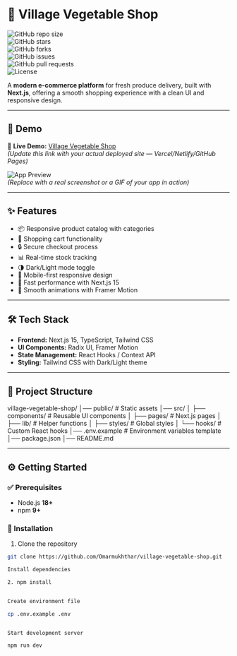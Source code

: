 # 🌿 Village Vegetable Shop  

![GitHub repo size](https://img.shields.io/github/repo-size/Omarmukhthar/village-vegetable-shop)  
![GitHub stars](https://img.shields.io/github/stars/Omarmukhthar/village-vegetable-shop?style=social)  
![GitHub forks](https://img.shields.io/github/forks/Omarmukhthar/village-vegetable-shop?style=social)  
![GitHub issues](https://img.shields.io/github/issues/Omarmukhthar/village-vegetable-shop)  
![GitHub pull requests](https://img.shields.io/github/issues-pr/Omarmukhthar/village-vegetable-shop)  
![License](https://img.shields.io/github/license/Omarmukhthar/village-vegetable-shop)  

A **modern e-commerce platform** for fresh produce delivery, built with **Next.js**, offering a smooth shopping experience with a clean UI and responsive design.  

---

## 🎥 Demo  

🔗 **Live Demo:** [Village Vegetable Shop](https://omarmukhthar.github.io/village-vegetable-shop)  
*(Update this link with your actual deployed site — Vercel/Netlify/GitHub Pages)*  

![App Preview](https://via.placeholder.com/1000x500.png?text=Demo+GIF+Coming+Soon)  
*(Replace with a real screenshot or a GIF of your app in action)*  

---

## ✨ Features
- 📦 Responsive product catalog with categories  
- 🛒 Shopping cart functionality  
- 🔒 Secure checkout process  
- 📊 Real-time stock tracking  
- 🌗 Dark/Light mode toggle  
- 📱 Mobile-first responsive design  
- 🚀 Fast performance with Next.js 15  
- 🎨 Smooth animations with Framer Motion  

---

## 🛠️ Tech Stack
- **Frontend:** Next.js 15, TypeScript, Tailwind CSS  
- **UI Components:** Radix UI, Framer Motion  
- **State Management:** React Hooks / Context API  
- **Styling:** Tailwind CSS with Dark/Light theme  

---

## 📂 Project Structure
village-vegetable-shop/
│── public/ # Static assets
│── src/
│ ├── components/ # Reusable UI components
│ ├── pages/ # Next.js pages
│ ├── lib/ # Helper functions
│ ├── styles/ # Global styles
│ └── hooks/ # Custom React hooks
│── .env.example # Environment variables template
│── package.json
│── README.md

---

## ⚙️ Getting Started

### ✅ Prerequisites
- Node.js **18+**  
- npm **9+**

### 🚀 Installation
1. Clone the repository
```bash
git clone https://github.com/Omarmukhthar/village-vegetable-shop.git

Install dependencies

2. npm install


Create environment file

cp .env.example .env


Start development server

npm run dev

